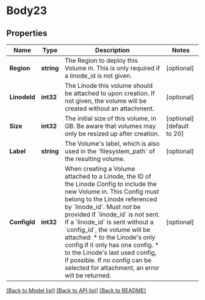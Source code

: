 # Body23

## Properties
Name | Type | Description | Notes
------------ | ------------- | ------------- | -------------
**Region** | **string** | The Region to deploy this Volume in. This is only required if a linode_id is not given.  | [optional] 
**LinodeId** | **int32** | The Linode this volume should be attached to upon creation. If not given, the volume will be created without an attachment.  | [optional] 
**Size** | **int32** | The initial size of this volume, in GB.  Be aware that volumes may only be resized up after creation.  | [optional] [default to 20]
**Label** | **string** | The Volume&#39;s label, which is also used in the &#x60;filesystem_path&#x60; of the resulting volume.  | [optional] 
**ConfigId** | **int32** | When creating a Volume attached to a Linode, the ID of the Linode Config to include the new Volume in. This Config must belong to the Linode referenced by &#x60;linode_id&#x60;. Must _not_ be provided if &#x60;linode_id&#x60; is not sent. If a &#x60;linode_id&#x60; is sent without a &#x60;config_id&#x60;, the volume will be attached:    * to the Linode&#39;s only config if it only has one config.   * to the Linode&#39;s last used config, if possible.  If no config can be selected for attachment, an error will be returned.  | [optional] 

[[Back to Model list]](../README.md#documentation-for-models) [[Back to API list]](../README.md#documentation-for-api-endpoints) [[Back to README]](../README.md)



